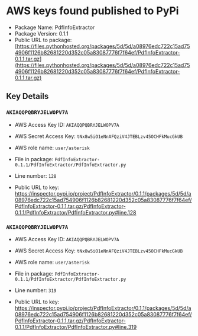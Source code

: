 # AWS keys found published to PyPi

* Package Name: PdfInfoExtractor
* Package Version: 0.1.1
* Public URL to package: [https://files.pythonhosted.org/packages/5d/5d/a08976edc722c15ad754906f1126b82681220d352c05a83087776f7f64ef/PdfInfoExtractor-0.1.1.tar.gz](https://files.pythonhosted.org/packages/5d/5d/a08976edc722c15ad754906f1126b82681220d352c05a83087776f7f64ef/PdfInfoExtractor-0.1.1.tar.gz)

## Key Details

### `AKIAQQPQBRYJELWOPV7A`

* AWS Access Key ID: `AKIAQQPQBRYJELWOPV7A`
* AWS Secret Access Key: `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` 
* AWS role name: `user/asterisk`
* File in package: `PdfInfoExtractor-0.1.1/PdfInfoExtractor/PdfInfoExtractor.py`
* Line number: `128`

* Public URL to key: https://inspector.pypi.io/project/PdfInfoExtractor/0.1.1/packages/5d/5d/a08976edc722c15ad754906f1126b82681220d352c05a83087776f7f64ef/PdfInfoExtractor-0.1.1.tar.gz/PdfInfoExtractor-0.1.1/PdfInfoExtractor/PdfInfoExtractor.py#line.128



### `AKIAQQPQBRYJELWOPV7A`

* AWS Access Key ID: `AKIAQQPQBRYJELWOPV7A`
* AWS Secret Access Key: `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` 
* AWS role name: `user/asterisk`
* File in package: `PdfInfoExtractor-0.1.1/PdfInfoExtractor/PdfInfoExtractor.py`
* Line number: `319`

* Public URL to key: https://inspector.pypi.io/project/PdfInfoExtractor/0.1.1/packages/5d/5d/a08976edc722c15ad754906f1126b82681220d352c05a83087776f7f64ef/PdfInfoExtractor-0.1.1.tar.gz/PdfInfoExtractor-0.1.1/PdfInfoExtractor/PdfInfoExtractor.py#line.319


